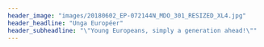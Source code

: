 ```yaml
---
header_image: "images/20180602_EP-072144N_MDO_301_RESIZED_XL4.jpg"
header_headline: "Unga Européer"
header_subheadline: "\"Young Europeans, simply a generation ahead!\""
---
```

